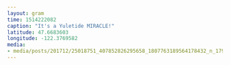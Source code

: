 ```yaml
---
layout: gram
time: 1514222082
caption: "It's a Yuletide MIRACLE!"
latitude: 47.6683603
longitude: -122.3769582
media:
- media/posts/201712/25018751_407852826295658_1807763189564178432_n_17915976640006853.jpg
---
```

